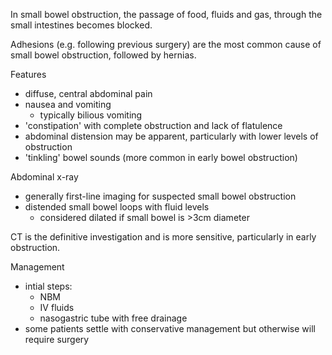 In small bowel obstruction, the passage of food, fluids and gas, through the small intestines becomes blocked.  
  
Adhesions (e.g. following previous surgery) are the most common cause of small bowel obstruction, followed by hernias.  
  
Features  
* diffuse, central abdominal pain
* nausea and vomiting
	+ typically bilious vomiting
* 'constipation' with complete obstruction and lack of flatulence
* abdominal distension may be apparent, particularly with lower levels of obstruction
* 'tinkling' bowel sounds (more common in early bowel obstruction)

  
Abdominal x\-ray  
* generally first\-line imaging for suspected small bowel obstruction
* distended small bowel loops with fluid levels
	+ considered dilated if small bowel is \>3cm diameter

  
CT is the definitive investigation and is more sensitive, particularly in early obstruction.  
  
Management  
* intial steps:
	+ NBM
	+ IV fluids
	+ nasogastric tube with free drainage
* some patients settle with conservative management but otherwise will require surgery
